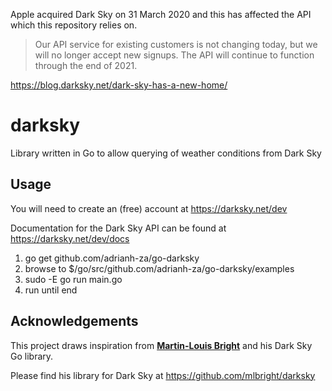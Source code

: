 Apple acquired Dark Sky on 31 March 2020 and this has affected the API which this repository relies on.

>Our API service for existing customers is not changing today, but we will no longer accept new signups. The API will continue to function through the end of 2021.

https://blog.darksky.net/dark-sky-has-a-new-home/


# darksky
Library written in Go to allow querying of weather conditions from Dark Sky

## Usage ##

You will need to create an (free) account at https://darksky.net/dev

Documentation for the Dark Sky API can be found at https://darksky.net/dev/docs

1) go get github.com/adrianh-za/go-darksky
2) browse to $/go/src/github.com/adrianh-za/go-darksky/examples
3) sudo -E go run main.go
4) run until end

## Acknowledgements ##

This project draws inspiration from <b><a href="https://github.com/mlbright" target="_blank">Martin-Louis Bright</a></b> and his Dark Sky Go library.

Please find his library for Dark Sky at https://github.com/mlbright/darksky
